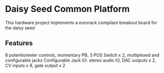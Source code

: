 # Daisy Seed Common Platform

This hardware project implements a eurorack compliant breakout board for the daisy seed

## Features
8 potentiometer controls, momentary PB, 3 POS Switch x 2, multiplexed and configurable jacks
Configurable Jack IO: stereo audio IO, DAC outputs x 2, CV inputs x 8, gate output x 2